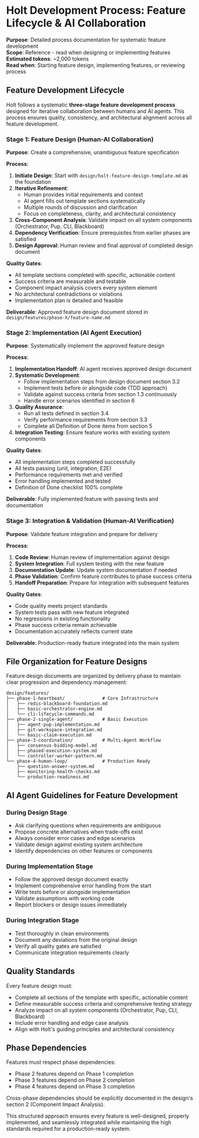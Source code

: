 # **Holt Development Process: Feature Lifecycle & AI Collaboration**

**Purpose**: Detailed process documentation for systematic feature development  
**Scope**: Reference - read when designing or implementing features  
**Estimated tokens**: ~2,000 tokens  
**Read when**: Starting feature design, implementing features, or reviewing process

## **Feature Development Lifecycle**

Holt follows a systematic **three-stage feature development process** designed for iterative collaboration between humans and AI agents. This process ensures quality, consistency, and architectural alignment across all feature development.

### **Stage 1: Feature Design (Human-AI Collaboration)**

**Purpose**: Create a comprehensive, unambiguous feature specification

**Process**:
1. **Initiate Design**: Start with `design/holt-feature-design-template.md` as the foundation
2. **Iterative Refinement**: 
   - Human provides initial requirements and context
   - AI agent fills out template sections systematically
   - Multiple rounds of discussion and clarification
   - Focus on completeness, clarity, and architectural consistency
3. **Cross-Component Analysis**: Validate impact on all system components (Orchestrator, Pup, CLI, Blackboard)
4. **Dependency Verification**: Ensure prerequisites from earlier phases are satisfied
5. **Design Approval**: Human review and final approval of completed design document

**Quality Gates**:
- All template sections completed with specific, actionable content
- Success criteria are measurable and testable
- Component impact analysis covers every system element
- No architectural contradictions or violations
- Implementation plan is detailed and feasible

**Deliverable**: Approved feature design document stored in `design/features/phase-X/feature-name.md`

### **Stage 2: Implementation (AI Agent Execution)**

**Purpose**: Systematically implement the approved feature design

**Process**:
1. **Implementation Handoff**: AI agent receives approved design document
2. **Systematic Development**: 
   - Follow implementation steps from design document section 3.2
   - Implement tests before or alongside code (TDD approach)
   - Validate against success criteria from section 1.3 continuously
   - Handle error scenarios identified in section 6
3. **Quality Assurance**:
   - Run all tests defined in section 3.4
   - Verify performance requirements from section 3.3
   - Complete all Definition of Done items from section 5
4. **Integration Testing**: Ensure feature works with existing system components

**Quality Gates**:
- All implementation steps completed successfully
- All tests passing (unit, integration, E2E)
- Performance requirements met and verified
- Error handling implemented and tested
- Definition of Done checklist 100% complete

**Deliverable**: Fully implemented feature with passing tests and documentation

### **Stage 3: Integration & Validation (Human-AI Verification)**

**Purpose**: Validate feature integration and prepare for delivery

**Process**:
1. **Code Review**: Human review of implementation against design
2. **System Integration**: Full system testing with the new feature
3. **Documentation Update**: Update system documentation if needed
4. **Phase Validation**: Confirm feature contributes to phase success criteria
5. **Handoff Preparation**: Prepare for integration with subsequent features

**Quality Gates**:
- Code quality meets project standards
- System tests pass with new feature integrated
- No regressions in existing functionality
- Phase success criteria remain achievable
- Documentation accurately reflects current state

**Deliverable**: Production-ready feature integrated into the main system

## **File Organization for Feature Designs**

Feature design documents are organized by delivery phase to maintain clear progression and dependency management:

```
design/features/
├── phase-1-heartbeat/              # Core Infrastructure
│   ├── redis-blackboard-foundation.md
│   ├── basic-orchestrator-engine.md
│   └── cli-lifecycle-commands.md
├── phase-2-single-agent/           # Basic Execution
│   ├── agent-pup-implementation.md
│   ├── git-workspace-integration.md
│   └── basic-claim-execution.md
├── phase-3-coordination/           # Multi-Agent Workflow
│   ├── consensus-bidding-model.md
│   ├── phased-execution-system.md
│   └── controller-worker-pattern.md
└── phase-4-human-loop/             # Production Ready
    ├── question-answer-system.md
    ├── monitoring-health-checks.md
    └── production-readiness.md
```

## **AI Agent Guidelines for Feature Development**

### **During Design Stage**
- Ask clarifying questions when requirements are ambiguous
- Propose concrete alternatives when trade-offs exist
- Always consider error cases and edge scenarios
- Validate design against existing system architecture
- Identify dependencies on other features or components

### **During Implementation Stage**
- Follow the approved design document exactly
- Implement comprehensive error handling from the start
- Write tests before or alongside implementation
- Validate assumptions with working code
- Report blockers or design issues immediately

### **During Integration Stage**
- Test thoroughly in clean environments
- Document any deviations from the original design
- Verify all quality gates are satisfied
- Communicate integration requirements clearly

## **Quality Standards**

Every feature design must:
- Complete all sections of the template with specific, actionable content
- Define measurable success criteria and comprehensive testing strategy
- Analyze impact on all system components (Orchestrator, Pup, CLI, Blackboard)
- Include error handling and edge case analysis
- Align with Holt's guiding principles and architectural consistency

## **Phase Dependencies**

Features must respect phase dependencies:
- Phase 2 features depend on Phase 1 completion
- Phase 3 features depend on Phase 2 completion  
- Phase 4 features depend on Phase 3 completion

Cross-phase dependencies should be explicitly documented in the design's section 2 (Component Impact Analysis).

This structured approach ensures every feature is well-designed, properly implemented, and seamlessly integrated while maintaining the high standards required for a production-ready system.